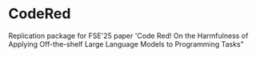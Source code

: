 # CodeRed
Replication package for FSE'25 paper 'Code Red! On the Harmfulness of Applying Off-the-shelf Large Language Models to Programming Tasks"
